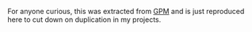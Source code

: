 For anyone curious, this was extracted from [GPM](https://github.com/agc93/git-profile-manager) and is just reproduced here to cut down on duplication in my projects.
